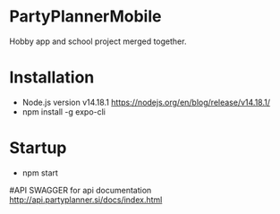 # PartyPlannerMobile
Hobby app and school project merged together.


# Installation
 * Node.js version v14.18.1 https://nodejs.org/en/blog/release/v14.18.1/
 * npm install -g expo-cli

# Startup
 * npm start
 
#API
SWAGGER for api documentation
http://api.partyplanner.si/docs/index.html
